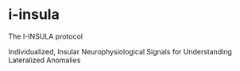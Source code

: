 # i-insula
The I-INSULA protocol

Individualized, Insular Neurophysiological Signals for Understanding Lateralized Anomalies
